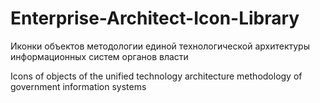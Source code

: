 # Enterprise-Architect-Icon-Library
Иконки объектов методологии единой технологической архитектуры информационных систем органов власти

Icons of objects of the unified technology architecture methodology of government information systems
